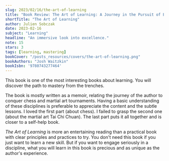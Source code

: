 ```yaml
---
slug: 2023/02/16/the-art-of-learning
title: "Book Review: The Art of Learning: A Journey in the Pursuit of Excellence"
shortTitle: "The Art of Learning"
author: Julien Sobczak
date: 2023-02-16
subject: "Learning"
headline: "An immersive look into excellence."
note: 15
stars: 3
tags: [learning, mastering]
bookCover: "/posts_resources/covers/the-art-of-learning.png"
bookAuthors: "Josh Waitzkin"
bookIsbn: '9780743277464'
---
```



This book is one of the most interesting books about learning. You will discover the path to mastery from the trenches.

The book is mostly written as a memoir, relating the journey of the author to conquer chess and martial art tournaments. Having a basic understanding of these disciplines is preferable to appreciate the content and the subtle lessons. I loved the first part (about chess). I failed to grasp the second one (about the martial art Tai Chi Chuan). The last part puts it all together and is closer to a self-help book.

_The Art of Learning_ is more an entertaining reading than a practical book with clear principles and practices to try. You don't need this book if you just want to learn a new skill. But if you want to engage seriously in a discipline, what you will learn in this book is precious and as unique as the author's experience.


